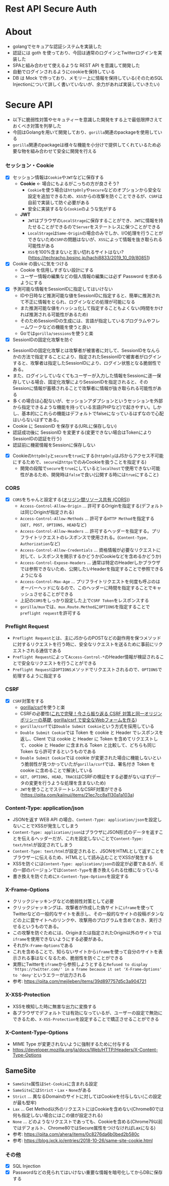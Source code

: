 # Rest API Secure Auth

# About
- golangでセキュアな認証システムを実装した
- 認証には goth を使っており、今回は通常のログインとTwitterログインを実装した
- SPAと組み合わせて使えるような REST API を意識して開発した
- 自動でログインされるようにcookieを保持している
- DB は Mock で作っており、メモリー上に情報を保持している(そのためSQL Injectionについて詳しく書いていないが、余力があれば実装していきたい)

# Secure API
- 以下に脆弱性対策やセキュティーを意識した開発をする上で最低限押さえておくべき対策を列挙した
- 今回はGolangを用いて開発しており、`gorilla`関連のpackageを使用している
- `gorilla`関連のpackageは様々な機能を小分けで提供してくれているため必要な物を組み合わせて安全に開発を行える

### セッション・Cookie
- [x] セッション情報は`Cookie`や`JWT`などに保存する
  - **Cookie** <- 場合にもよるがこっちの方が良さそう?
    - `Cookie`を使う場合は`httpOnly`や`secure`などのオプションから安全な設定を追加できるため、`XSS`からの攻撃を防ぐことできるが、`CSRF`は自前で実装して防ぐ必要がある
    - 安全に実装するなら`Cookie`のような気がする
  - **JWT**
    - `JWT`はブラウザの`LocalStrage`に保存することができ、`JWT`に情報を持たせることができるので`Server`をステートレスに保つことができる
    - `LocalStrage`は`Same-Origin`の場合のみでしか、I/O処理を行うことができないため`CSRF`の問題はないが、`XSS`によって情報を抜き取られる可能性がある
    - `XSS`を100%含まないと言い切れるサイトはない?(https://techracho.bpsinc.jp/hachi8833/2019_10_09/80851)
- [x] Cookie の扱いに気をつける
  - Cookie を信用しすぎない設計にする
  - ユーザー情報の編集などの個人情報の編集には必ず Password を求めるようにする
- [x] 予測可能な情報をSessionIDに指定してはいけない
  - IDや日時など推測可能な値をSessionIDに指定すると、簡単に推測されて不正に情報をとられ、ログインなどの処理が可能になる
  - また推測可能な値をハッシュ化して指定することもよくない(時間をかければ推測される可能性があるため)
  - そのためSessionIDの生成には、言語が指定しているプログラムやフレームワークなどの機能を使うと良い
  - Goでは`gorilla/sessions`を使うと楽
 - [x] SessionIDの固定化攻撃を防ぐ
  - SessionIDの固定化攻撃とは攻撃者が被害者に対して、SessionIDをなんらかの方法で指定することにより、指定されたSessionIDで被害者がログインすると、攻撃者は指定したSessionIDにより、ログイン状態となる脆弱性である。
  - また、ログインしていなくてもユーザーが入力した情報をSessionに逐一保存している場合、固定化攻撃によりSessionIDを指定されると、そのSessionに情報が蓄積されることで攻撃者に情報が抜き取られる可能性がある
  - 多くの場合は心配ないが、セッションアダプションというセッションを外部から指定できるような機能を持っている言語(PHPなど)で起きやすい。しかし、基本的にこれらの機能はデフォルトでfalseになっているはずなので心配はいらないはずである。
  - Cookie に SessionID を保存する(URLに保存しない)
  - 認証成功後に SessionID を変更する(変更できない場合はTokenによりSessionIDの認証を行う)
  - 認証前に機密情報をSessionに保存しない
- [x] Cookieの`httpOnly`と`secure`を`true`にする(`httpOnly`はJSからアクセス不可能にするためで、`secure`は`https`でのみCookieを扱うことを指定する)
  - 開発の段階で`secure`を`true`にしていると`localhost`で使用できない可能性があるため、開発時は`false`で良い(公開する時には`true`にすること)

### CORS
- [x] `CORS`をちゃんと設定する([オリジン間リソース共有 (CORS)](https://developer.mozilla.org/ja/docs/Web/HTTP/CORS))
  - `Access-Control-Allow-Origin` ... 許可するOriginを指定する(デフォルトは同じOriginが指定される)
  - `Access-Control-Allow-Methods` ... 許可する`HTTP Method`を指定する(`GET, POST, OPTIONS, HEAD`など)
  - `Access-Control-Allow-Headers` ... 許可するヘッダーを指定する。プリフライトリクエストのレスポンスで使用される。(`Content-Type, Authorization`など)
  - `Access-Control-Allow-Credentials` ... 資格情報が必要なリクエストに対して、レスポンスを開示するかどうか(Cookieなどを含めるかどうか)
  - `Access-Control-Expose-Headers` ... 通常は特定のHeaderしかブラウザでは参照できないため、公開したいHeaderを指定することで参照できるようになる
  - `Access-Control-Max-Age` ... プリフライトリクエストを何度も呼ぶのはオーバーヘッドになるので、このヘッダーに時間を指定することでキャッシュさせることができる
  - 上記の`CORS`をしっかり設定した上で`CSRF Token`をレスポンスする
  - `gorilla/mux`では、`mux.Route.Method`に`OPTIONS`を指定することで`preflight request`を許可する

### Preflight Request
- `Preflight Request`とは、主にJSからのPOSTなどの副作用を保つメソッドに対するリクエストを行う時に、安全なリクエストを送るために事前にリクエストされる通信である
- `Preflight Request`によって`Access-Control-*`のHeader情報が検証されることで安全なリクエストを行うことができる
- `Preflight Request`は`OPTIONS`メソッドでリクエストされるので、`OPTIONS`で処理するように指定する

### CSRF
- [x] `CSRF`対策をする
  - [gorilla/csrf](https://github.com/gorilla/csrf#javascript-applications)を使うと楽
  - CSRFの必要性([これで完璧！今さら振り返る CSRF 対策と同一オリジンポリシーの基礎](https://qiita.com/mpyw/items/0595f07736cfa5b1f50c), [gorilla/csrf で安全なWebフォームを作る](http://matope.hatenablog.com/entry/2019/06/05/144435))
  - `gorilla/csrf`では`Double Submit Cookie`という方式を採用している
  - `Double Submit Cookie`では Token を cookie と Header でレスポンスを返し、Client では cookie と Header に Token を含めてリクエストして、cookie と Header に含まれる Token と比較して、どちらも同じ Token なら許可するというものである
  - `Double Submit Cookie`では cookie が変更された場合に機能しないという脆弱性が見つかっていたが`gorilla/csrf`では、署名付き Token を cookie に含めることで解決している
  - `GET, OPTIONS, HEAD, TRACE`はCSRFの検証をする必要がないはず(データの変更を行うような処理を含まないため)
  - `JWT`を使うことでステートレスなCSRF対策ができる(https://qiita.com/kaiinui/items/21ec7cc8a1130a1a103a)

### Content-Type: application/json
- JSONを返す WEB API の場合、`Content-Type: application/json`を設定しないことでXSSが発生してしまう
- `Content-Type: application/json`はブラウザにJSON形式のデータを返すことを伝えるヘッダーだが、これを設定しないことで`Content-Type: text/html`が設定されてしまう
- `Content-Type: text/html`が設定されると、JSONをHTMLとして返すことをブラウザーに伝えるため、HTMLとして読み込むことでXSSが発生する
-  XSSを防ぐには`Content-Type: application/json`の設定が必要であるが、IEの一部のバージョンでは`Content-Type`を書き換えられる仕様になっている
- 書き換えを防ぐために`X-Content-Type-Options`を設定する

### X-Frame-Options
- クリックジャッキングなどの脆弱性対策として必要
- クリックジャッキングは、攻撃者が作成した偽サイトに`iframe`を使ってTwitterなどの一般的なサイトを表示し、その一般的なサイトの投稿ボタンなどの上に罠サイトへのリンクや、攻撃用のプログラムを含めておき、実行させるというものである。
- この攻撃を防ぐためには、Originまたは指定されたOrigin以外のサイトでは`iframe`を使用できないようにする必要がある。
- それが`X-Frame-Options`である
- これを含めることで、知らないサイトから`iframe`を使って自分のサイトを表示される事はなくなるため、脆弱性を防ぐことができる
- 実際にTwitterを`iframe`から参照しようとすると`Refused to display 'https://twitter.com/' in a frame because it set 'X-Frame-Options' to 'deny'`というエラーが出力される
- 参考: https://qiita.com/mejileben/items/39d897757d5c3a904721

### X-XSS-Protection
- XSSを検知した時に無害な出力に変換する
- 各ブラウザでデフォルトでは有効になっているが、ユーザーの設定で無効にできるため、`X-XSS-Protection`を設定することで矯正させることができる

### X-Content-Type-Options
- MIME Type が変更されないように強制するために付与する
- https://developer.mozilla.org/ja/docs/Web/HTTP/Headers/X-Content-Type-Options

## SameSite
- `SameSite`属性は`Set-Cookie`に含まれる設定
- `SameSite`には`Strict`・`Lax`・`None`がある
- `Strict` ... 異なるDomainのサイトに対してはCookieを付与しない(この設定が最も堅牢)
- `Lax` ... Get Method以外のリクエストにはCookieを含めない(Chrome80では何も指定しない場合にはこの値が設定される)
- `None` ... どのようなリクエストであっても、Cookieを含める(Chrome79以前ではデフォルト、Chrome80ではSecure属性をつけなければLaxになる)
- 参考: https://qiita.com/ahera/items/0c8276da6b0bed2b580c
- 参考: https://blog.jxck.io/entries/2018-10-26/same-site-cookie.html

### その他
- [x] SQL Injection
- [x] Passwordなどの見られてはいけない重要な情報を暗号化してからDBに保存する
